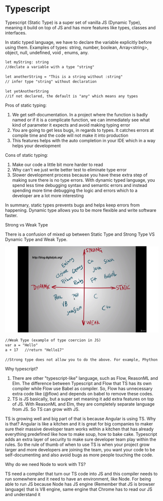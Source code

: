 # Typescript

Typescript \(Static Type\) is a super set of vanilla JS \(Dynamic Type\), meaning it build on top of JS and has more features like types, classes and interfaces.

In static typed language, we have to declare the variable explicitly before using them.  Examples of types: string, number, boolean, Array&lt;string&gt;, object, null, undefined, void , enums, any.

```
let myString: string     
//declate a variable with a type "string"

let anotherString = "This is a string without :string"  
// infer type "string" without declaration

let yetAnotherString     
//if not declared, the default is "any" which means any types
```

Pros of static typing:

1. We get self-documentation. In a project where the function is badly named or if it is a complicate function, we can immediately see what kind of parameter it expects and avoid making typing error
2. You are going to get less bugs, in regards to types. It catches errors at compile time and the code will not make it into production
3. This features helps with the auto completion in your IDE which in a way helps your development

Cons of static typing:

1. Make our code a little bit more harder to read
2. Why can't we just write better test to eliminate type error
3. Slower development process because you have these extra step of making sure there is no type errors. With dynamic typed language, you spend less time debugging syntax and semantic errors and instead spending more time debugging the logic and errors which to a developer are a lot more interesting

In summary, static types prevents bugs and helps keep errors from happening. Dynamic type allows you to be more flexible and write software faster.

Strong vs Weak Type

There is a confusion of mixed up between Static Type and Strong Type VS Dynamic Type and Weak Type.

![](../../.gitbook/assets/programming-language.jpg)

```
//Weak Type (example of type coercion in JS)
var a = "Hello"
a + 17   //return "Hello17"

//Strong type does not allow you to do the above. For example, Phython
```

Why typescript?

1. There are other "typescript-like" language, such as Flow, ReasonML and Elm. The difference between Typescript and Flow that TS has its own compiler while Flow use Babel as compiler. So, Flow has unnecessary extra code like \(@flow\) and depends on babel to remove these codes.
2. TS is JS basically, but a super set meaning it add extra features on top of JS. With ReasonML and Elm, they are completely separate language from JS. So TS can grow with JS.

TS is growing well and big part of that is because Angular is using TS. Why is that? Angular is like a kitchen and it is great for big companies to maker sure their massive developer team works within a kitchen that has already everything predefined like how to make soup, how to bake cake. Typescript adds an extra layer of security to make sure developer team play within the rules. So the rule of thumb of when to use TS is when your project grow larger and more developers are joining the team, you want your code to be self-documenting and also avoid bugs as more people touching the code.

Why do we need Node to work with TS?

TS need a compiler that turn our TS code into JS and this compiler needs to run somewhere and it need to have an environment, like Node. For being able to run JS because Node has JS engine \(Remember that JS is browser language\) that is V8 engine, same engine that Chrome has to read our JS and understand it

